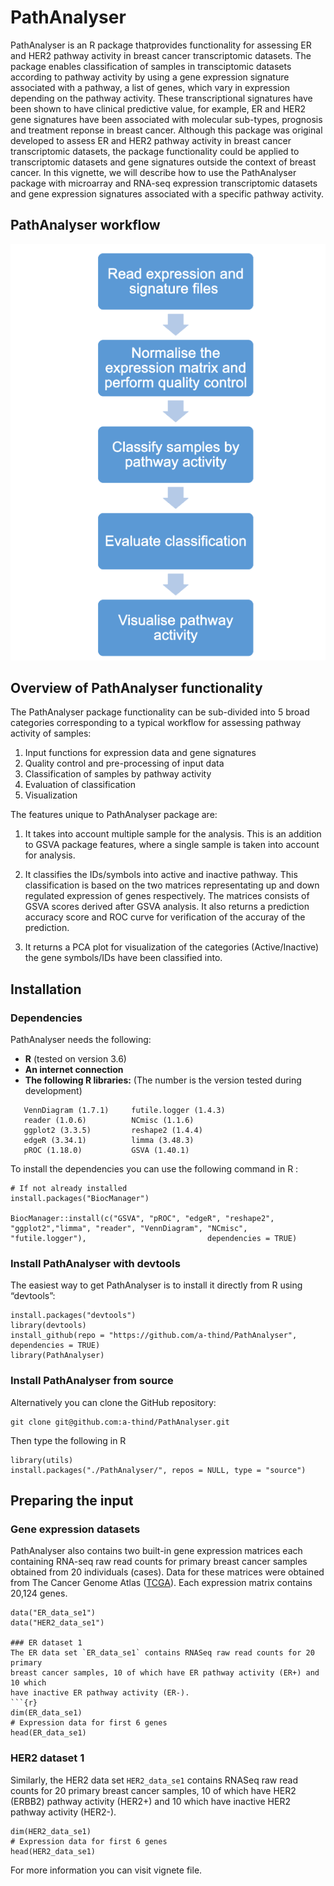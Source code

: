 # PathAnalyser

  PathAnalyser is an R package thatprovides functionality for assessing ER and 
  HER2 pathway activity in breast cancer transcriptomic datasets. The package enables 
  classification of samples in transciptomic datasets according to pathway activity by 
  using a gene expression signature associated with a pathway, a list of genes, which 
  vary in expression depending on the pathway activity. These transcriptional 
  signatures have been shown to have clinical predictive value, for example, ER 
  and HER2 gene signatures have been associated with molecular sub-types, 
  prognosis and treatment reponse in breast cancer. Although this package was 
  original developed to assess ER and HER2 pathway activity in breast cancer 
  transcriptomic datasets, the package functionality could be applied to 
  transcriptomic datasets and gene signatures outside the context of breast 
  cancer. In this vignette, we will describe how to use the PathAnalyser package 
  with microarray and RNA-seq expression transcriptomic datasets and gene 
  expression signatures associated with a specific pathway activity.
  
## PathAnalyser workflow

![PathAnalyser workflow](./vignettes/pathway_workflow.png?raw=true)


## Overview of PathAnalyser functionality


The PathAnalyser package functionality can be sub-divided into 5 broad 
categories corresponding to a typical workflow for assessing pathway activity of 
samples:

1.  Input functions for expression data and gene signatures
2.  Quality control and pre-processing of input data
3.  Classification of samples by pathway activity
4.  Evaluation of classification
5.  Visualization

The features unique to PathAnalyser package are:

1) It takes into account multiple sample for the analysis. This is an addition to GSVA package features, where a single sample is
taken into account for analysis.

2) It classifies the IDs/symbols into active and inactive pathway. This classification is based on the two matrices representating up and down regulated expression of genes respectively. The matrices consists of GSVA scores derived after GSVA analysis. It also returns a prediction accuracy score and ROC curve for verification of the accuray of the prediction.

3) It returns a PCA plot for visualization of the categories (Active/Inactive) the gene symbols/IDs have been classified into.

## Installation

### Dependencies

PathAnalyser needs the following:
- **R** (tested on version 3.6)
- **An internet connection**
- **The following R libraries:** (The number is the version tested during development)
```` 
   VennDiagram (1.7.1)     futile.logger (1.4.3) 
   reader (1.0.6)          NCmisc (1.1.6)        
   ggplot2 (3.3.5)         reshape2 (1.4.4)
   edgeR (3.34.1)          limma (3.48.3)        
   pROC (1.18.0)           GSVA (1.40.1)
````

To install the dependencies you can use the following command in R :
````
# If not already installed
install.packages("BiocManager")

BiocManager::install(c("GSVA", "pROC", "edgeR", "reshape2", "ggplot2","limma", "reader", "VennDiagram", "NCmisc", "futile.logger"),                           dependencies = TRUE)

````

### Install PathAnalyser with devtools

The easiest way to get PathAnalyser is to install it directly from R using “devtools”:
````
install.packages("devtools")
library(devtools)
install_github(repo = "https://github.com/a-thind/PathAnalyser", dependencies = TRUE)
library(PathAnalyser)
````

### Install PathAnalyser from source

Alternatively you can clone the GitHub repository:
````
git clone git@github.com:a-thind/PathAnalyser.git
````
Then type the following in R
````
library(utils)
install.packages("./PathAnalyser/", repos = NULL, type = "source")
````

## Preparing the input

### Gene expression datasets
PathAnalyser also contains two built-in gene expression matrices each containing
RNA-seq raw read counts for primary breast cancer samples obtained from 20 
individuals (cases). Data for these matrices were obtained from The Cancer 
Genome Atlas ([TCGA](https://www.cancer.gov/about-nci/organization/ccg/research/structural-genomics/tcga)).
Each expression matrix contains 20,124 genes.
```{r}
data("ER_data_se1")
data("HER2_data_se1")

### ER dataset 1
The ER data set `ER_data_se1` contains RNASeq raw read counts for 20 primary 
breast cancer samples, 10 of which have ER pathway activity (ER+) and 10 which 
have inactive ER pathway activity (ER-).
```{r}
dim(ER_data_se1)
# Expression data for first 6 genes
head(ER_data_se1)
```

### HER2 dataset 1
Similarly, the HER2 data set `HER2_data_se1` contains RNASeq raw read counts for 
20 primary breast cancer samples, 10 of which have HER2 (ERBB2) pathway activity 
(HER2+) and 10 which have inactive HER2 pathway activity (HER2-).

```{r}
dim(HER2_data_se1)
# Expression data for first 6 genes
head(HER2_data_se1)
```

For more information you can visit vignete file.





